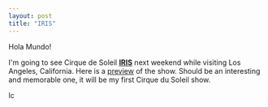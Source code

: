 ```yaml
---
layout: post
title: "IRIS"
---
```


Hola Mundo!

I'm going to see Cirque de Soleil **[IRIS](http://www.cirquedusoleil.com/en/shows/iris/show/about.aspx)** next weekend while visiting Los Angeles, California.
Here is a [preview](http://www.youtube.com/embed/GGVVypUMG3c) of the show. Should be an interesting and memorable one, it will be my first Cirque du Soleil show.

lc
